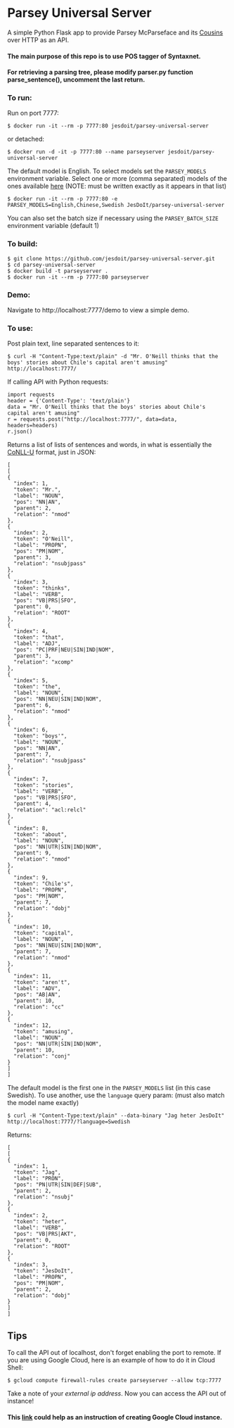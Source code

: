 # Parsey Universal Server

A simple Python Flask app to provide Parsey McParseface and its [Cousins](https://github.com/tensorflow/models/blob/master/research/syntaxnet/g3doc/universal.md) over HTTP as an API.

#### The main purpose of this repo is to use POS tagger of Syntaxnet.
#### For retrieving a parsing tree, please modify parser.py function parse_sentence(), uncomment the last return.

### To run:

Run on port 7777:

    $ docker run -it --rm -p 7777:80 jesdoit/parsey-universal-server

or detached:

    $ docker run -d -it -p 7777:80 --name parseyserver jesdoit/parsey-universal-server    

The default model is English. To select models set the `PARSEY_MODELS` environment variable. Select one or more (comma separated) models of the ones available [here](https://github.com/tensorflow/models/blob/master/research/syntaxnet/g3doc/universal.md) (NOTE: must be written exactly as it appears in that list)

    $ docker run -it --rm -p 7777:80 -e PARSEY_MODELS=English,Chinese,Swedish JesDoIt/parsey-universal-server

You can also set the batch size if necessary using the `PARSEY_BATCH_SIZE` environment variable (default 1)

### To build:

    $ git clone https://github.com/jesdoit/parsey-universal-server.git
    $ cd parsey-universal-server
    $ docker build -t parseyserver .
    $ docker run -it --rm -p 7777:80 parseyserver

### Demo:

Navigate to http://localhost:7777/demo to view a simple demo.

### To use:

Post plain text, line separated sentences to it:

    $ curl -H "Content-Type:text/plain" -d "Mr. O'Neill thinks that the boys' stories about Chile's capital aren't amusing" http://localhost:7777/

If calling API with Python requests:
    
    import requests
    header = {'Content-Type': 'text/plain'}
    data = "Mr. O'Neill thinks that the boys' stories about Chile's capital aren't amusing"
    r = requests.post("http://localhost:7777/", data=data, headers=headers)
    r.json()


Returns a list of lists of sentences and words, in what is essentially the [CoNLL-U](http://universaldependencies.org/format.html) format, just in JSON:

    [
    [
    {
      "index": 1, 
      "token": "Mr.", 
      "label": "NOUN", 
      "pos": "NN|AN", 
      "parent": 2, 
      "relation": "nmod"
    }, 
    {
      "index": 2, 
      "token": "O'Neill", 
      "label": "PROPN", 
      "pos": "PM|NOM", 
      "parent": 3, 
      "relation": "nsubjpass"
    }, 
    {
      "index": 3, 
      "token": "thinks", 
      "label": "VERB", 
      "pos": "VB|PRS|SFO", 
      "parent": 0, 
      "relation": "ROOT"
    }, 
    {
      "index": 4, 
      "token": "that", 
      "label": "ADJ", 
      "pos": "PC|PRF|NEU|SIN|IND|NOM", 
      "parent": 3, 
      "relation": "xcomp"
    }, 
    {
      "index": 5, 
      "token": "the", 
      "label": "NOUN", 
      "pos": "NN|NEU|SIN|IND|NOM", 
      "parent": 6, 
      "relation": "nmod"
    }, 
    {
      "index": 6, 
      "token": "boys'", 
      "label": "NOUN", 
      "pos": "NN|AN", 
      "parent": 7, 
      "relation": "nsubjpass"
    }, 
    {
      "index": 7, 
      "token": "stories", 
      "label": "VERB", 
      "pos": "VB|PRS|SFO", 
      "parent": 4, 
      "relation": "acl:relcl"
    }, 
    {
      "index": 8, 
      "token": "about", 
      "label": "NOUN", 
      "pos": "NN|UTR|SIN|IND|NOM", 
      "parent": 9, 
      "relation": "nmod"
    }, 
    {
      "index": 9, 
      "token": "Chile's", 
      "label": "PROPN", 
      "pos": "PM|NOM", 
      "parent": 7, 
      "relation": "dobj"
    }, 
    {
      "index": 10, 
      "token": "capital", 
      "label": "NOUN", 
      "pos": "NN|NEU|SIN|IND|NOM", 
      "parent": 7, 
      "relation": "nmod"
    }, 
    {
      "index": 11, 
      "token": "aren't", 
      "label": "ADV", 
      "pos": "AB|AN", 
      "parent": 10, 
      "relation": "cc"
    }, 
    {
      "index": 12, 
      "token": "amusing", 
      "label": "NOUN", 
      "pos": "NN|UTR|SIN|IND|NOM", 
      "parent": 10, 
      "relation": "conj"
    }
    ]
    ]

The default model is the first one in the `PARSEY_MODELS` list (in this case Swedish). To use another, use the `language` query param: (must also match the model name exactly)

    $ curl -H "Content-Type:text/plain" --data-binary "Jag heter JesDoIt" http://localhost:7777/?language=Swedish

Returns:

    [
    [
    {
      "index": 1, 
      "token": "Jag", 
      "label": "PRON", 
      "pos": "PN|UTR|SIN|DEF|SUB", 
      "parent": 2, 
      "relation": "nsubj"
    }, 
    {
      "index": 2, 
      "token": "heter", 
      "label": "VERB", 
      "pos": "VB|PRS|AKT", 
      "parent": 0, 
      "relation": "ROOT"
    }, 
    {
      "index": 3, 
      "token": "JesDoIt", 
      "label": "PROPN", 
      "pos": "PM|NOM", 
      "parent": 2, 
      "relation": "dobj"
    }
    ]
    ]

## Tips
To call the API out of localhost, don't forget enabling the port to remote.
If you are using Google Cloud, here is an example of how to do it in Cloud Shell:
    
    $ gcloud compute firewall-rules create parseyserver --allow tcp:7777
Take a note of your _external ip address_. Now you can access the API out of instance!

#### This [link](https://github.com/tensorflow/models/blob/master/research/syntaxnet/g3doc/CLOUD.md) could help as an instruction of creating Google Cloud instance.




